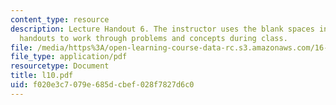```yaml
---
content_type: resource
description: Lecture Handout 6. The instructor uses the blank spaces in these lecture
  handouts to work through problems and concepts during class.
file: /media/https%3A/open-learning-course-data-rc.s3.amazonaws.com/16-30-estimation-and-control-of-aerospace-systems-spring-2004/f020e3c7079e685dcbef028f7827d6c0_l10.pdf
file_type: application/pdf
resourcetype: Document
title: l10.pdf
uid: f020e3c7-079e-685d-cbef-028f7827d6c0
---
```

